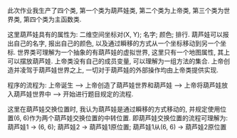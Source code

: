 此次作业我生产了四个类, 第一个类为葫芦娃类, 第二个类为上帝类, 第三个类为世界类, 第四个类为主函数类.

这里葫芦娃具有的属性为: 二维空间坐标对(X, Y); 名字; 颜色; 排行.
葫芦娃可以报出自己的名字, 报出自己的颜色, 以及通过瞬移的方式从一个坐标移动到另一个坐标.
世界类可理解为一个抽象的有葫芦娃的虚拟世界, 这里只有一个地图属性, 其上可以摆放葫芦娃.
上帝类没有自己的成员变量, 可以理解为一组方法的集合. 上帝创造并凌驾于葫芦娃世界之上, 一切对于葫芦娃的外部操作均由上帝类提供实现.

程序的流程为:
上帝诞生 --> 上帝创造了葫芦娃世界和葫芦娃 --> 上帝将葫芦娃放入葫芦娃世界中 --> 开始进行题目规定的流程.

这里在葫芦娃交换位置时, 我认为葫芦娃是通过瞬移的方式移动的, 并规定使用位置(6, 6)作为两个葫芦娃交换位置的中转位置.
即葫芦娃交换位置的流程可理解为: 
葫芦娃1 -> (6, 6);
葫芦娃2 -> 葫芦娃1原位置;
葫芦娃1从(6, 6) -> 葫芦娃2原位置